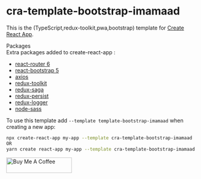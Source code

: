 # cra-template-bootstrap-imamaad

This is the (TypeScript,redux-toolkit,pwa,bootstrap) template
for [Create React App](https://github.com/facebook/create-react-app).

Packages <br/>
Extra packages added to create-react-app :
* [react-router 6](https://reactrouter.com/)
* [react-bootstrap 5](https://react-bootstrap.github.io/)
* [axios](https://github.com/axios/axios)
* [redux-toolkit](https://redux-toolkit.js.org/)
* [redux-saga](https://redux-saga.js.org/)
* [redux-persist](https://github.com/rt2zz/redux-persist)
* [redux-logger](https://github.com/LogRocket/redux-logger)
* [node-sass](https://github.com/sass/node-sass)


To use this template add `--template template-bootstrap-imamaad` when creating a new app:

```sh
npx create-react-app my-app --template cra-template-bootstrap-imamaad
OR
yarn create react-app my-app --template cra-template-bootstrap-imamaad
```

<a href="https://www.buymeacoffee.com/imamaadirQ" target="_blank"><img src="https://cdn.buymeacoffee.com/buttons/default-orange.png" alt="Buy Me A Coffee" height="41" width="174"></a>